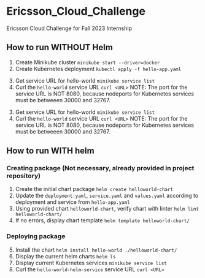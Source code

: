 # Ericsson_Cloud_Challenge
Ericsson Cloud Challenge for Fall 2023 Internship

## How to run WITHOUT Helm
1. Create Minikube cluster `minikube start --driver=docker`
2. Create Kubernetes deployment `kubectl apply -f hello-app.yaml`
<!-- 3. Expose the deployment `kubectl expose deployment hello-world --type=LoadBalancer --port=8080` -->
3. Get service URL for hello-world `minikube service list`
4. Curl the `hello-world` service URL `curl <URL>`
NOTE: The port for the service URL is NOT 8080, because nodeports for Kubernetes services must be betweeen 30000 and 32767. 
<!-- 3. Expose the deployment `kubectl expose deployment hello-world --type=LoadBalancer --port=8080` -->
3. Get service URL for hello-world `minikube service list`
4. Curl the `hello-world` service URL `curl <URL>`
NOTE: The port for the service URL is NOT 8080, because nodeports for Kubernetes services must be betweeen 30000 and 32767. 

## How to run WITH helm
### Creating package (Not necessary, already provided in project repository)
1. Create the initial chart package `helm create helloworld-chart`
2. Update the `deployment.yaml`, `service.yaml` and `values.yaml` according to deployment and service from `hello-app.yaml`
3. Using provided chart `helloworld-chart`, verify chart with linter `helm lint helloworld-chart/`
4. If no errors, display chart template `helm template helloworld-chart/`

### Deploying package
5. Install the chart `helm install hello-world ./helloworld-chart/`
6. Display the current helm charts `helm ls`
7. Display current Kubernetes services `minikube service list`
8. Curl the `hello-world-helm-service` service URL `curl <URL>`